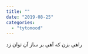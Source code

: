```yaml
---
title: ""
date: "2019-08-25"
categories: 
  - "tytomood"
---
```


راهی بزن که آهی بر ساز آن توان زد
